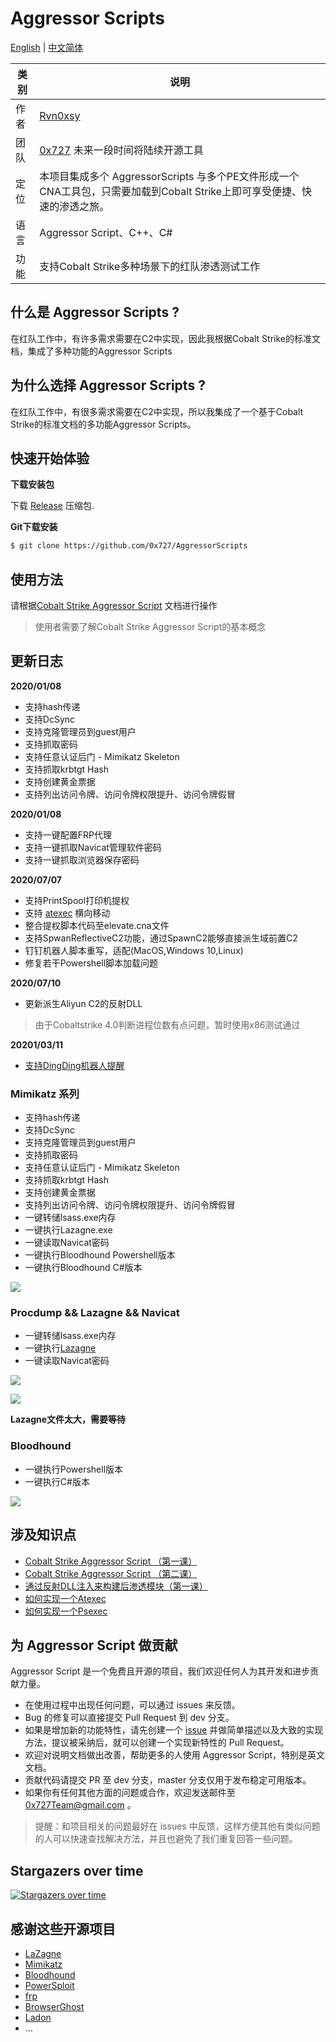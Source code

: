 # Aggressor Scripts

[English](./README.md) | [中文简体](./README_zh.md)

| 类别 | 说明 |
| ---- | --- |
| 作者 | [Rvn0xsy](https://github.com/Rvn0xsy) | 
| 团队 | [0x727](https://github.com/0x727) 未来一段时间将陆续开源工具 |
| 定位 | 本项目集成多个 AggressorScripts 与多个PE文件形成一个CNA工具包，只需要加载到Cobalt Strike上即可享受便捷、快速的渗透之旅。|
| 语言 | Aggressor Script、C++、C# |
| 功能 | 支持Cobalt Strike多种场景下的红队渗透测试工作| 

## 什么是 Aggressor Scripts ?

在红队工作中，有许多需求需要在C2中实现，因此我根据Cobalt Strike的标准文档，集成了多种功能的Aggressor Scripts

## 为什么选择 Aggressor Scripts ?

在红队工作中，有很多需求需要在C2中实现，所以我集成了一个基于Cobalt Strike的标准文档的多功能Aggressor Scripts。

## 快速开始体验

**下载安装包**

下载 [Release](https://github.com/0x727/AggressorScripts/releases) 压缩包.

**Git下载安装**

```bash
$ git clone https://github.com/0x727/AggressorScripts
```

## 使用方法

请根据[Cobalt Strike Aggressor Script](https://cobaltstrike.com/aggressor-script/index.html) 文档进行操作

> 使用者需要了解Cobalt Strike Aggressor Script的基本概念



## 更新日志


**2020/01/08**

- 支持hash传递
- 支持DcSync
- 支持克隆管理员到guest用户
- 支持抓取密码
- 支持任意认证后门 - Mimikatz Skeleton
- 支持抓取krbtgt Hash
- 支持创建黄金票据
- 支持列出访问令牌、访问令牌权限提升、访问令牌假冒

**2020/01/08**

- 支持一键配置FRP代理
- 支持一键抓取Navicat管理软件密码
- 支持一键抓取浏览器保存密码

**2020/07/07**

- 支持PrintSpool打印机提权
- 支持 [atexec](https://payloads.online/archivers/2020-06-28/1) 横向移动
- 整合提权脚本代码至elevate.cna文件
- 支持SpwanReflectiveC2功能，通过SpawnC2能够直接派生域前置C2
- 钉钉机器人脚本重写，适配(MacOS,Windows 10,Linux)
- 修复若干Powershell脚本加载问题

**2020/07/10**

- 更新派生Aliyun C2的反射DLL
> 由于Cobaltstrike 4.0判断进程位数有点问题，暂时使用x86测试通过

**20201/03/11**

- [支持DingDing机器人提醒](./DingPack/DIngPack.cna)


### Mimikatz 系列

- 支持hash传递
- 支持DcSync
- 支持克隆管理员到guest用户
- 支持抓取密码
- 支持任意认证后门 - Mimikatz Skeleton
- 支持抓取krbtgt Hash
- 支持创建黄金票据
- 支持列出访问令牌、访问令牌权限提升、访问令牌假冒
- 一键转储lsass.exe内存
- 一键执行Lazagne.exe
- 一键读取Navicat密码
- 一键执行Bloodhound Powershell版本
- 一键执行Bloodhound C#版本


![](images/2020-01-08-17-00-32.png)


### Procdump && Lazagne && Navicat

- 一键转储lsass.exe内存
- 一键执行[Lazagne](https://github.com/AlessandroZ/LaZagne)
- 一键读取Navicat密码

![](images/2020-01-08-17-02-13.png)

![](images/2020-01-08-17-40-51.png)

**Lazagne文件太大，需要等待**

### Bloodhound

- 一键执行Powershell版本
- 一键执行C#版本

![](images/2020-01-08-17-03-57.png)

## 涉及知识点

- [Cobalt Strike Aggressor Script （第一课）](https://payloads.online/archivers/2020-03-02/4)
- [Cobalt Strike Aggressor Script （第二课）](https://payloads.online/archivers/2020-03-02/5)
- [通过反射DLL注入来构建后渗透模块（第一课）](https://payloads.online/archivers/2020-03-02/1)
- [如何实现一个Atexec](https://payloads.online/archivers/2020-06-28/1)
- [如何实现一个Psexec](https://payloads.online/archivers/2020-04-02/1)

## 为 Aggressor Script 做贡献

Aggressor Script 是一个免费且开源的项目，我们欢迎任何人为其开发和进步贡献力量。

- 在使用过程中出现任何问题，可以通过 issues 来反馈。
- Bug 的修复可以直接提交 Pull Request 到 dev 分支。
- 如果是增加新的功能特性，请先创建一个 [issue](https://github.com/0x727/AggressorScripts_0x727/issues) 并做简单描述以及大致的实现方法，提议被采纳后，就可以创建一个实现新特性的 Pull Request。
- 欢迎对说明文档做出改善，帮助更多的人使用 Aggressor Script，特别是英文文档。
- 贡献代码请提交 PR 至 dev 分支，master 分支仅用于发布稳定可用版本。
- 如果你有任何其他方面的问题或合作，欢迎发送邮件至 0x727Team@gmail.com 。

> 提醒：和项目相关的问题最好在 issues 中反馈，这样方便其他有类似问题的人可以快速查找解决方法，并且也避免了我们重复回答一些问题。

## Stargazers over time

[![Stargazers over time](https://starchart.cc/0x727/AggressorScripts_0x727.svg)](https://github.com/0x727/AggressorScripts_0x727)

## 感谢这些开源项目

- [LaZagne](https://github.com/AlessandroZ/LaZagne)
- [Mimikatz](https://github.com/gentilkiwi/mimikatz)
- [Bloodhound](https://github.com/BloodHoundAD/BloodHound)
- [PowerSploit](https://github.com/PowerShellMafia/PowerSploit)
- [frp](https://github.com/fatedier/frp)
- [BrowserGhost](https://github.com/QAX-A-Team/BrowserGhost)
- [Ladon](https://github.com/k8gege/Ladon)
- ...